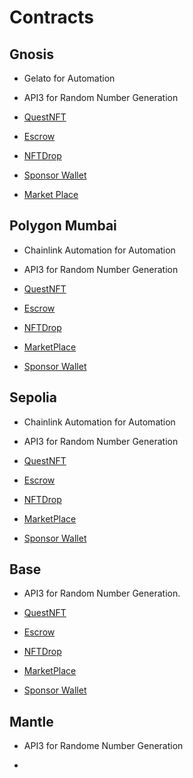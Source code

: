 # Contracts

## Gnosis

- Gelato for Automation
- API3 for Random Number Generation

- [QuestNFT](https://gnosisscan.io/address/0xd52be8da98a65e6bc4901174322e092b71ec98d0) 
- [Escrow](https://gnosisscan.io/address/0x0B6DBBF6Bb9A7d4D2da00f27E21cb8b640C3251C)
- [NFTDrop](https://gnosisscan.io/address/0xf80e25CC37582CE8B2653af3AD93f902cF333C87)
- [Sponsor Wallet](https://gnosisscan.io/address/0x089b224727D13Aa07C545E84Ee43899E600F0C02)
- [Market Place](https://gnosisscan.io/address/0x13a2c109a9506b54f936724a5a318db7c5d4995e)

## Polygon Mumbai

- Chainlink Automation for Automation
- API3 for Random Number Generation

- [QuestNFT](https://mumbai.polygonscan.com/address/0x71d6ba857843038962bd44cf93039ed0807c5087)
- [Escrow](https://mumbai.polygonscan.com/address/0x6a7C4247D21B8A7d8a1471Fdee84abaDf1E3491c)
- [NFTDrop](https://mumbai.polygonscan.com/address/0x7c86e120fd47904a7bd80d8964214a6fcc54cbff)
- [MarketPlace](https://mumbai.polygonscan.com/address/0x79aa33205c517219f384f2e044c8bf468087aada)
- [Sponsor Wallet](https://mumbai.polygonscan.com/address/0xBBDc04b3001F5B0E197f3b8CaCe675f59547d2e9)

## Sepolia

- Chainlink Automation for Automation
- API3 for Random Number Generation

- [QuestNFT](https://sepolia.etherscan.io/address/0x38669dacc7C0D2924397e49D227A1bF748DD3E8C)
- [Escrow](https://sepolia.etherscan.io/address/0x9977Fc583DB69d261Ba50fD124110695BBCfC18f)
- [NFTDrop](https://sepolia.etherscan.io/address/0x574690E59ac6551A2A9Cd9CAad39d4fbe18B3118)
- [MarketPlace](https://sepolia.etherscan.io/address/0x0D76cF2C34cD8CCE359aDed62B7557A62458e0D0)
- [Sponsor Wallet](https://sepolia.etherscan.io/address/0x1254B7464d5cbF21f54cEaC89B0576676d8C14F2)

## Base

- API3 for Random Number Generation.

- [QuestNFT](https://goerli.basescan.org/address/0xb787d0a8a888c555a0fe47866113d58711990483)
- [Escrow](https://goerli.basescan.org/address/0xdce342d84551d0ade45773150ea8050381788770)
- [NFTDrop](https://goerli.basescan.org/address/0xa9b60c1fb47cc835920e8a89d0b35cf69b59b0ed)
- [MarketPlace](https://goerli.basescan.org/address/0x640446a40ae68b3251fd29a049a4373cca2453a6)
- [Sponsor Wallet](https://goerli.basescan.org/address/0x5770449EfE70E3c6501dc4621CC33b5ee108B2a5)


## Mantle

- API3 for Randome Number Generation

- 